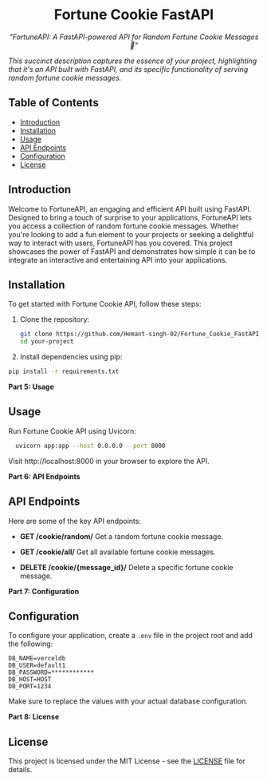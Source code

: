 <h1 align="center">Fortune Cookie FastAPI</h1>
<p align="center">
  <em>"FortuneAPI: A FastAPI-powered API for Random Fortune Cookie Messages 🥠"

This succinct description captures the essence of your project, highlighting that it's an API built with FastAPI, and its specific functionality of serving random fortune cookie messages.</em>
</p>

<div align="center">
  <!-- Badges or logos can go here -->
</div>

## Table of Contents

- [Introduction](#introduction)
- [Installation](#installation)
- [Usage](#usage)
- [API Endpoints](#api-endpoints)
- [Configuration](#configuration)
- [License](#license)

## Introduction

Welcome to FortuneAPI, an engaging and efficient API built using FastAPI. Designed to bring a touch of surprise to your applications, FortuneAPI lets you access a collection of random fortune cookie messages. Whether you're looking to add a fun element to your projects or seeking a delightful way to interact with users, FortuneAPI has you covered. This project showcases the power of FastAPI and demonstrates how simple it can be to integrate an interactive and entertaining API into your applications.

## Installation

To get started with Fortune Cookie API, follow these steps:

1. Clone the repository:
   ```sh
   git clone https://github.com/Hemant-singh-02/Fortune_Cookie_FastAPI.git
   cd your-project
   ```

2. Install dependencies using pip:
  ```sh
  pip install -r requirements.txt
  ```

**Part 5: Usage**

## Usage

Run Fortune Cookie API using Uvicorn:
```sh
  uvicorn app:app --host 0.0.0.0 --port 8000
```
Visit http://localhost:8000 in your browser to explore the API.

**Part 6: API Endpoints**

## API Endpoints

Here are some of the key API endpoints:

- **GET /cookie/random/**
  Get a random fortune cookie message.

- **GET /cookie/all/**
  Get all available fortune cookie messages.

- **DELETE /cookie/{message_id}/**
  Delete a specific fortune cookie message.
  
**Part 7: Configuration**

## Configuration

To configure your application, create a `.env` file in the project root and add the following:

```env
DB_NAME=verceldb
DB_USER=default1
DB_PASSWORD=************
DB_HOST=HOST
DB_PORT=1234
```
Make sure to replace the values with your actual database configuration.


**Part 8: License**
## License

This project is licensed under the MIT License - see the [LICENSE](LICENSE) file for details.
